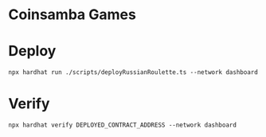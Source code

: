 # Coinsamba Games

# Deploy

```
npx hardhat run ./scripts/deployRussianRoulette.ts --network dashboard
```

# Verify

```
npx hardhat verify DEPLOYED_CONTRACT_ADDRESS --network dashboard
```
